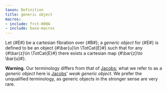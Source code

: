 ```yaml
---
taxon: Definition
title: generic object
macros:
- include: frct-000A
- include: base-macros
---
```


Let {#E#} be a cartesian fibration over {#B#}; a *generic object* for {#E#} is defined to be an object {#\bar{u}\in \TotCat{E}#}  such that for any {#\bar{z}\in \TotCat{E}#} there exists a cartesian map {#\bar{z}\to \bar{u}#}.

**Warning.** Our terminology differs from that of [Jacobs](jacobs-1999); what we refer to as a *generic object* here is [Jacobs](jacobs-1999)' *weak generic object*. We prefer the unqualified terminology, as generic objects in the stronger sense are very rare.
